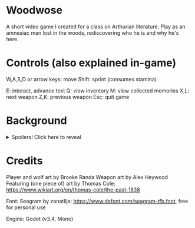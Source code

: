 # Woodwose
A short video game I created for a class on Arthurian literature. Play as an amnesiac man lost in the woods, rediscovering who he is and why he's here.

# Controls (also explained in-game)
W,A,S,D or arrow keys: move
Shift: sprint (consumes stamina)

E: interact, advance text
Q: view inventory
M: view collected memories
X,L: next weapon
Z,K: previous weapon
Esc: quit game

# Background
<details>
<summary>Spoilers! Click here to reveal</summary>
Woodwose is an adaptation of the 12th-century poem <i>Yvain, the Knight of the Lion</i>. The protagonist is the knight Yvain, who broke a promise to his wife and went mad from grief after she declared she never wanted to see him again. In the poem, Yvain's time in the woods is a short interlude, where Yvain's actions are largely inconsequential, but I wanted to expand on that, to examine what must have been going through Yvain's head as he regained his memory.
</details>

# Credits
Player and wolf art by Brooke Randa
Weapon art by Alex Heywood
Featuring (one piece of) art by Thomas Cole: https://www.wikiart.org/en/thomas-cole/the-past-1838

Font: Seagram by zanatlija: https://www.dafont.com/seagram-tfb.font, free for personal use

Engine: Godot (v3.4, Mono)
